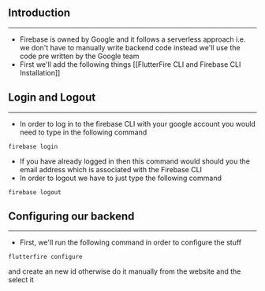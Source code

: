 ## Introduction
___
* Firebase is owned by Google and it follows a serverless approach i.e. we don't have to manually write backend code instead we'll use the code pre written by the Google team
* First we'll add the following things [[FlutterFire CLI and Firebase CLI Installation]]


## Login and Logout
___
* In order to log in to the firebase CLI with your google account you would need to type in the following command
```terminal
firebase login
```
* If you have already logged in then this command would should you the email address which is associated with the Firebase CLI
* In order to logout we have to just type the following command
```terminal
firebase logout
```


## Configuring our backend
___
* First, we'll run the following command in order to configure the stuff 
```teminal
flutterfire configure
```
and create an new id otherwise do it manually from the website and the select it

